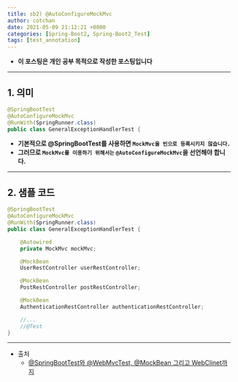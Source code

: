 ```yaml
---
title: sb2) @AutoConfigureMockMvc
author: cotchan 
date: 2021-05-09 21:12:21 +0800 
categories: [Spring-Boot2, Spring-Boot2_Test]
tags: [test_annotation] 
---
```


+ **이 포스팅은 개인 공부 목적으로 작성한 포스팅입니다**

---

## 1. 의미

```java
@SpringBootTest
@AutoConfigureMockMvc
@RunWith(SpringRunner.class)
public class GeneralExceptionHandlerTest {
```

+ **기본적으로 @SpringBootTest를 사용하면 `MockMvc을 빈으로 등록시키지 않습니다.`**
+ **그러므로 `MockMvc를 이용하기 위해서는` `@AutoConfigureMockMvc`을 선언해야 합니다.**

---

## 2. 샘플 코드

```java
@SpringBootTest
@AutoConfigureMockMvc
@RunWith(SpringRunner.class)
public class GeneralExceptionHandlerTest {

    @Autowired
    private MockMvc mockMvc;

    @MockBean
    UserRestController userRestController;

    @MockBean
    PostRestController postRestController;

    @MockBean
    AuthenticationRestController authenticationRestController;

    //...
    //@Test
}
```

---

+ 출처
  + [@SpringBootTest와 @WebMvcTest, @MockBean 그리고 WebClinet까지](https://gracelove91.tistory.com/88)
